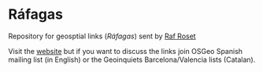 # Ráfagas

Repository for geosptial links (_Ráfagas_) sent by [Raf Roset](http://twitter.com/geoinquiets)

Visit the [website](http://geoinquiets.github.io/rafagas/) but if you want to discuss the links join OSGeo Spanish mailing list (in English) or the Geoinquiets Barcelona/Valencia lists (Catalan).
